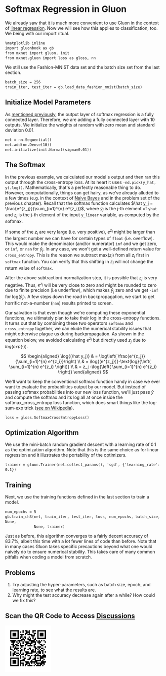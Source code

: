 # Softmax Regression in Gluon

We already saw that it is much more convenient to use Gluon in the context of [linear regression](linear-regression-gluon.md). Now we will see how this applies to classification, too. We being with our import ritual.

```{.python .input  n=1}
%matplotlib inline
import gluonbook as gb
from mxnet import gluon, init
from mxnet.gluon import loss as gloss, nn
```

We still use the Fashion-MNIST data set and the batch size set from the last section.

```{.python .input  n=2}
batch_size = 256
train_iter, test_iter = gb.load_data_fashion_mnist(batch_size)
```

## Initialize Model Parameters

As [mentioned previously](softmax-regression.md), the output layer of softmax regression is a fully connected layer. Therefore, we are adding a fully connected layer with 10 outputs. We initialize the weights at random with zero mean and standard deviation 0.01.

```{.python .input  n=3}
net = nn.Sequential()
net.add(nn.Dense(10))
net.initialize(init.Normal(sigma=0.01))
```

## The Softmax

In the previous example, we calculated our model's output and then ran this output through the cross-entropy loss. At its heart it uses `-nd.pick(y_hat, y).log()`. Mathematically, that's a perfectly reasonable thing to do. However, computationally, things can get hairy, as we've already alluded to a few times (e.g. in the context of [Naive Bayes](../chapter_crashcourse/naive-bayes.md) and in the problem set of the previous chapter). Recall that the softmax function calculates $\hat y_j = \frac{e^{z_j}}{\sum_{i=1}^{n} e^{z_i}}$, where $\hat y_j$ is the j-th element of ``yhat`` and $z_j$ is the j-th element of the input ``y_linear`` variable, as computed by the softmax.

If some of the $z_i$ are very large (i.e. very positive), $e^{z_i}$ might be larger than the largest number we can have for certain types of ``float`` (i.e. overflow). This would make the denominator (and/or numerator) ``inf`` and we get zero, or ``inf``, or ``nan`` for $\hat y_j$. In any case, we won't get a well-defined return value for ``cross_entropy``. This is the reason we subtract $\text{max}(z_i)$ from all $z_i$ first in ``softmax`` function. You can verify that this shifting in $z_i$ will not change the return value of ``softmax``.

After the above subtraction/ normalization step, it is possible that $z_j$ is very negative. Thus, $e^{z_j}$ will be very close to zero and might be rounded to zero due to finite precision (i.e underflow), which makes $\hat y_j$ zero and we get ``-inf`` for $\text{log}(\hat y_j)$. A few steps down the road in backpropagation, we start to get horrific not-a-number (``nan``) results printed to screen.

Our salvation is that even though we're computing these exponential functions, we ultimately plan to take their log in the cross-entropy functions. It turns out that by combining these two operators ``softmax`` and ``cross_entropy`` together, we can elude the numerical stability issues that might otherwise plague us during backpropagation. As shown in the equation below, we avoided calculating $e^{z_j}$ but directly used $z_j$ due to $log(exp(\cdot))$.

$$
\begin{aligned}
\log{(\hat y_j)} & = \log\left( \frac{e^{z_j}}{\sum_{i=1}^{n} e^{z_i}}\right) \\
& = \log{(e^{z_j})}-\text{log}{\left( \sum_{i=1}^{n} e^{z_i} \right)} \\
& = z_j -\log{\left( \sum_{i=1}^{n} e^{z_i} \right)}
\end{aligned}
$$

We'll want to keep the conventional softmax function handy in case we ever want to evaluate the probabilities output by our model. But instead of passing softmax probabilities into our new loss function, we'll just pass $\hat{y}$ and compute the softmax and its log all at once inside the softmax_cross_entropy loss function, which does smart things like the log-sum-exp trick ([see on Wikipedia](https://en.wikipedia.org/wiki/LogSumExp)).

```{.python .input  n=4}
loss = gloss.SoftmaxCrossEntropyLoss()
```

## Optimization Algorithm

We use the mini-batch random gradient descent with a learning rate of 0.1 as the optimization algorithm. Note that this is the same choice as for linear regression and it illustrates the portability of the optimizers.

```{.python .input  n=5}
trainer = gluon.Trainer(net.collect_params(), 'sgd', {'learning_rate': 0.1})
```

## Training

Next, we use the training functions defined in the last section to train a model.

```{.python .input  n=6}
num_epochs = 5
gb.train_ch3(net, train_iter, test_iter, loss, num_epochs, batch_size, None,
             None, trainer)
```

Just as before, this algorithm converges to a fairly decent accuracy of 83.7%, albeit this time with a lot fewer lines of code than before. Note that in many cases Gluon takes specific precautions beyond what one would naively do to ensure numerical stability. This takes care of many common pitfalls when coding a model from scratch. 


## Problems

1. Try adjusting the hyper-parameters, such as batch size, epoch, and learning rate, to see what the results are.
1. Why might the test accuracy decrease again after a while? How could we fix this? 

## Scan the QR Code to Access [Discussions](https://discuss.gluon.ai/t/topic/740)

![](../img/qr_softmax-regression-gluon.svg)
